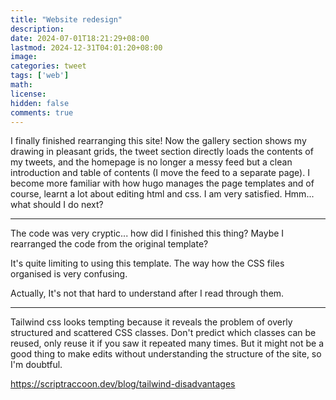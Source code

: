 ```yaml
---
title: "Website redesign"
description: 
date: 2024-07-01T18:21:29+08:00
lastmod: 2024-12-31T04:01:20+08:00
image: 
categories: tweet
tags: ['web']
math: 
license: 
hidden: false
comments: true
---
```


I finally finished rearranging this site! Now the gallery section shows my drawing in pleasant grids, the tweet section directly loads the contents of my tweets, and the homepage is no longer a messy feed but a clean introduction and table of contents (I move the feed to a separate page). I become more familiar with how hugo manages the page templates and of course, learnt a lot about editing html and css. I am very satisfied. Hmm... what should I do next?

***
The code was very cryptic... how did I finished this thing? Maybe I rearranged the code from the original template?

It's quite limiting to using this template. The way how the CSS files organised is very confusing. 

Actually, It's not that hard to understand after I read through them.
***
Tailwind css looks tempting because it reveals the problem of overly structured and scattered CSS classes. Don't predict which classes can be reused, only reuse it if you saw it repeated many times. But it might not be a good thing to make edits without understanding the structure of the site, so I'm doubtful.

https://scriptraccoon.dev/blog/tailwind-disadvantages


